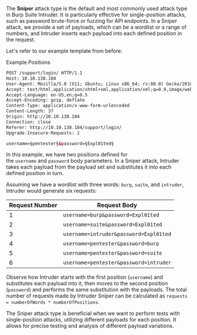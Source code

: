 The **Sniper** attack type is the default and most commonly used attack type in Burp Suite Intruder. It is particularly effective for single-position attacks, such as password brute-force or fuzzing for API endpoints. In a Sniper attack, we provide a set of payloads, which can be a wordlist or a range of numbers, and Intruder inserts each payload into each defined position in the request.

Let's refer to our example template from before:

Example Positions

```html
POST /support/login/ HTTP/1.1
Host: 10.10.138.184
User-Agent: Mozilla/5.0 (X11; Ubuntu; Linux x86_64; rv:80.0) Gecko/20100101 Firefox/80.0
Accept: text/html,application/xhtml+xml,application/xml;q=0.9,image/webp,*/*;q=0.8
Accept-Language: en-US,en;q=0.5
Accept-Encoding: gzip, deflate
Content-Type: application/x-www-form-urlencoded
Content-Length: 37
Origin: http://10.10.138.184
Connection: close
Referer: http://10.10.138.184/support/login/
Upgrade-Insecure-Requests: 1

username=§pentester§&password=§Expl01ted§
```

In this example, we have two positions defined for the `username` and `password` body parameters. In a Sniper attack, Intruder takes each payload from the payload set and substitutes it into each defined position in turn.

Assuming we have a wordlist with three words: `burp`, `suite`, and `intruder`, Intruder would generate six requests:

|Request Number|Request Body|
|---|---|
|1|`username=burp&password=Expl01ted`|
|2|`username=suite&password=Expl01ted`|
|3|`username=intruder&password=Expl01ted`|
|4|`username=pentester&password=burp`|
|5|`username=pentester&password=suite`|
|6|`username=pentester&password=intruder`|

Observe how Intruder starts with the first position (`username`) and substitutes each payload into it, then moves to the second position (`password`) and performs the same substitution with the payloads. The total number of requests made by Intruder Sniper can be calculated as `requests = numberOfWords * numberOfPositions`.

The Sniper attack type is beneficial when we want to perform tests with single-position attacks, utilizing different payloads for each position. It allows for precise testing and analysis of different payload variations.
